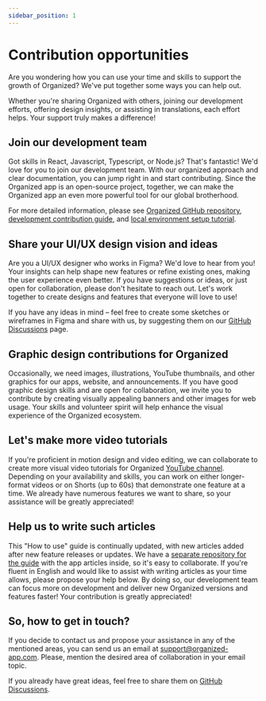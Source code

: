 ```yaml
---
sidebar_position: 1
---
```


# Contribution opportunities

Are you wondering how you can use your time and skills to support the growth of Organized? We've put together some ways you can help out. 

Whether you're sharing Organized with others, joining our development efforts, offering design insights, or assisting in translations, each effort helps. Your support truly makes a difference!

## Join our development team

Got skills in React, Javascript, Typescript, or Node.js? That's fantastic! We'd love for you to join our development team. With our organized approach and clear documentation, you can jump right in and start contributing. Since the Organized app is an open-source project, together, we can make the Organized app an even more powerful tool for our global brotherhood.

For more detailed information, please see [Organized GitHub repository](https://github.com/sws2apps/organized-app), [development contribution guide](https://github.com/sws2apps/organized-app/blob/main/CONTRIBUTING.md), and [local environment setup tutorial](https://github.com/sws2apps/organized-app/blob/main/LOCAL_ENVIRONMENT_SETUP.md).

## Share your UI/UX design vision and ideas

Are you a UI/UX designer who works in Figma? We'd love to hear from you! Your insights can help shape new features or refine existing ones, making the user experience even better. If you have suggestions or ideas, or just open for collaboration, please don't hesitate to reach out. Let's work together to create designs and features that everyone will love to use!

If you have any ideas in mind – feel free to create some sketches or wireframes in Figma and share with us, by suggesting them on our [GitHub Discussions](https://github.com/sws2apps/organized-app/discussions) page.

## Graphic design contributions for Organized

Occasionally, we need images, illustrations, YouTube thumbnails, and other graphics for our apps, website, and announcements. If you have good graphic design skills and are open for collaboration, we invite you to contribute by creating visually appealing banners and other images for web usage. Your skills and volunteer spirit will help enhance the visual experience of the Organized ecosystem.

## Let's make more video tutorials

If you're proficient in motion design and video editing, we can collaborate to create more visual video tutorials for Organized [YouTube channel](https://www.youtube.com/@organized-app). Depending on your availability and skills, you can work on either longer-format videos or on Shorts (up to 60s) that demonstrate one feature at a time. We already have numerous features we want to share, so your assistance will be greatly appreciated!

## Help us to write such articles

This "How to use" guide is continually updated, with new articles added after new feature releases or updates. We have a [separate repository for the guide](https://github.com/sws2apps/sws2apps-docs) with the app articles inside, so it's easy to collaborate. If you're fluent in English and would like to assist with writing articles as your time allows, please propose your help below. By doing so, our development team can focus more on development and deliver new Organized versions and features faster! Your contribution is greatly appreciated!

## So, how to get in touch?

If you decide to contact us and propose your assistance in any of the mentioned areas, you can send us an email at [support@organized-app.com](mailto:support@organized-app.com). Please, mention the desired area of collaboration in your email topic. 

If you already have great ideas, feel free to share them on [GitHub Discussions](https://github.com/sws2apps/organized-app/discussions).
